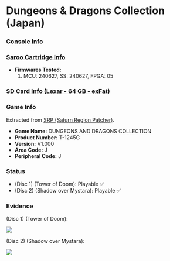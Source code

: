 # Dungeons & Dragons Collection (Japan)

### [Console Info](../../../../../Info/Consoles/VA13/README.md)

### [Saroo Cartridge Info](../../../../../Info/Cartridges/RetroGameParadiseStore/1.32F/README.md)

- <b>Firmwares Tested:</b>
  1. MCU: 240627, SS: 240627, FPGA: 05

### [SD Card Info (Lexar - 64 GB - exFat)](../../../../../Info/SdCards/Lexar/64GB/exfat/README.md)

### Game Info

Extracted from [SRP (Saturn Region Patcher)](https://segaxtreme.net/resources/saturn-region-patcher.81/download).

- <b>Game Name:</b> DUNGEONS AND DRAGONS COLLECTION
- <b>Product Number:</b> T-1245G
- <b>Version:</b> V1.000
- <b>Area Code:</b> J
- <b>Peripheral Code:</b> J

### Status

- (Disc 1) (Tower of Doom): Playable :white_check_mark:
- (Disc 2) (Shadow over Mystara): Playable :white_check_mark:

### Evidence

(Disc 1) (Tower of Doom):

[![](https://img.youtube.com/vi/3rY-s8Wo830/0.jpg)](https://www.youtube.com/watch?v=3rY-s8Wo830)

(Disc 2) (Shadow over Mystara):

[![](https://img.youtube.com/vi/z_UtTZsEcRE/0.jpg)](https://www.youtube.com/watch?v=z_UtTZsEcRE)
